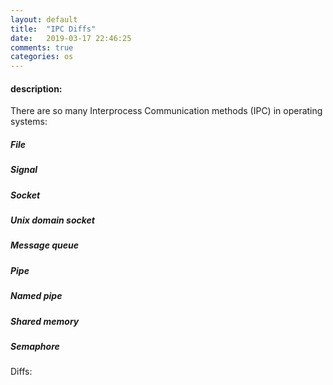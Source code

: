 ```yaml
---
layout: default
title:  "IPC Diffs"
date:   2019-03-17 22:46:25
comments: true
categories: os
---
```


#### description:  
There are so many Interprocess Communication methods (IPC) in operating systems:  

##### File  
##### Signal  
##### Socket  
##### Unix domain socket  
##### Message queue  
##### Pipe  
##### Named pipe  
##### Shared memory 
##### Semaphore



Diffs:  

